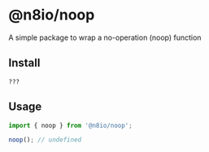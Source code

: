 # @n8io/noop

A simple package to wrap a no-operation (noop) function

## Install

```shell
???
```

## Usage

```js
import { noop } from '@n8io/noop';

noop(); // undefined
```
